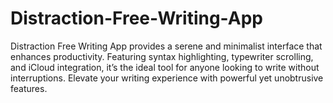 # Distraction-Free-Writing-App
Distraction Free Writing App provides a serene and minimalist interface that enhances productivity. Featuring syntax highlighting, typewriter scrolling, and iCloud integration, it’s the ideal tool for anyone looking to write without interruptions. Elevate your writing experience with powerful yet unobtrusive features.
